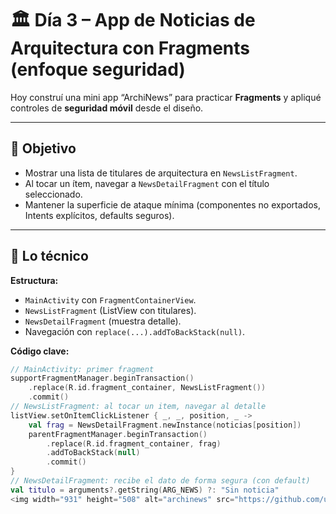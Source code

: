 # 🏛️ Día 3 – App de Noticias de Arquitectura con Fragments (enfoque seguridad)

Hoy construí una mini app “ArchiNews” para practicar **Fragments** y apliqué controles de **seguridad móvil** desde el diseño.

---

## 🎯 Objetivo
- Mostrar una lista de titulares de arquitectura en `NewsListFragment`.
- Al tocar un ítem, navegar a `NewsDetailFragment` con el título seleccionado.
- Mantener la superficie de ataque mínima (componentes no exportados, Intents explícitos, defaults seguros).

---

## 🧩 Lo técnico
**Estructura:**
- `MainActivity` con `FragmentContainerView`.
- `NewsListFragment` (ListView con titulares).
- `NewsDetailFragment` (muestra detalle).
- Navegación con `replace(...).addToBackStack(null)`.

**Código clave:**
```kotlin
// MainActivity: primer fragment
supportFragmentManager.beginTransaction()
    .replace(R.id.fragment_container, NewsListFragment())
    .commit()
// NewsListFragment: al tocar un item, navegar al detalle
listView.setOnItemClickListener { _, _, position, _ ->
    val frag = NewsDetailFragment.newInstance(noticias[position])
    parentFragmentManager.beginTransaction()
        .replace(R.id.fragment_container, frag)
        .addToBackStack(null)
        .commit()
}
// NewsDetailFragment: recibe el dato de forma segura (con default)
val titulo = arguments?.getString(ARG_NEWS) ?: "Sin noticia"
<img width="931" height="508" alt="archinews" src="https://github.com/user-attachments/assets/075239fe-8156-4714-bab2-a4f91be83a1e" />
